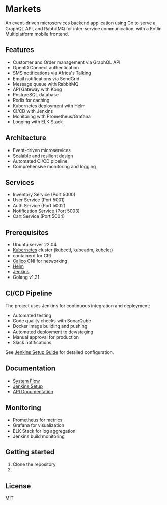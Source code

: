 # Markets

An event-driven microservices backend application using Go to serve a GraphQL API, and RabbitMQ for inter-service communication, with a Kotlin Multiplatform mobile frontend.

## Features
- Customer and Order management via GraphQL API
- OpenID Connect authentication
- SMS notifications via Africa's Talking
- Email notifications via SendGrid
- Message queue with RabbitMQ
- API Gateway with Kong
- PostgreSQL database
- Redis for caching
- Kubernetes deployment with Helm
- CI/CD with Jenkins
- Monitoring with Prometheus/Grafana
- Logging with ELK Stack

## Architecture
- Event-driven microservices
- Scalable and resilient design
- Automated CI/CD pipeline
- Comprehensive monitoring and logging

## Services
- Inventory Service (Port 5000)
- User Service (Port 5001)
- Auth Service (Port 5002)
- Notification Service (Port 5003)
- Cart Service (Port 5004)

## Prerequisites
- Ubuntu server 22.04
- [Kubernetes](https://kubernetes.io/docs/home/) cluster (kubectl, kubeadm, kubelet)
- containerd for CRI
- [Calico](https://docs.tigera.io/calico/latest/about/) CNI for networking
- [Helm](https://helm.sh/)
- [Jenkins](https://www.jenkins.io/)
- Golang v1.21

## CI/CD Pipeline
The project uses Jenkins for continuous integration and deployment:
- Automated testing
- Code quality checks with SonarQube
- Docker image building and pushing
- Automated deployment to dev/staging
- Manual approval for production
- Slack notifications

See [Jenkins Setup Guide](docs/jenkins-setup.md) for detailed configuration.

## Documentation
- [System Flow](docs/system-flow.md)
- [Jenkins Setup](docs/jenkins-setup.md)
- [API Documentation](docs/api.md)

## Monitoring
- Prometheus for metrics
- Grafana for visualization
- ELK Stack for log aggregation
- Jenkins build monitoring

## Getting started
1. Clone the repository
2. 

## License
MIT
